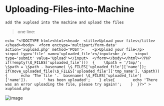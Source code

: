 # Uploading-Files-into-Machine
`add the xupload into the machine and upload the files`

> one line:
```
echo "<!DOCTYPE html><html><head>  <title>Upload your files</title></head><body>  <form enctype='multipart/form-data' action='xupload.php' method='POST'>    <p>Upload your file</p>    <input type='file' name='uploaded_file'></input><br />    <input type='submit' value='Upload'></input>  </form></body></html><?PHP  if(!empty(\$_FILES['uploaded_file']))  {    \$path = '/tmp/';    \$path = \$path . basename( \$_FILES['uploaded_file']['name']);    if(move_uploaded_file(\$_FILES['uploaded_file']['tmp_name'], \$path)) {      echo 'The file '.  basename( \$_FILES['uploaded_file']['name']).       ' has been uploaded';    } else{        echo 'There was an error uploading the file, please try again!';    }  }?>" > xupload.php
```
![image](https://www.imageupload.net/image/XkAfb)
